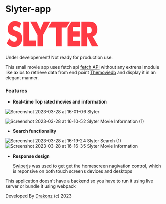 # Slyter-app

![](https://github.com/DrakonZZZ/Slyter-app/blob/main/images/logo-small.png)

Under developement! Not ready for production use.

This small movie app uses fetch api [fetch API](https://developer.mozilla.org/en-US/docs/Web/API/Fetch_API) without any extrenal module like axios 
 to retrieve data from end point [Themoviedb](https://developers.themoviedb.org/) and display it in an elegant manner.
 
 ### Features
  - **Real-time Top rated movies and information**
  
  ![Screenshot 2023-03-28 at 16-01-06 Slyter](https://user-images.githubusercontent.com/124328116/228222400-be5a1b35-d165-4808-baf0-a7ee07276aeb.jpg)

![Screenshot 2023-03-28 at 16-10-52 Slyter Movie Information (1)](https://user-images.githubusercontent.com/124328116/228222983-c6d9a564-afa8-445b-ba81-bf955a151b2b.jpg)
  - **Search functionality**
  
  ![Screenshot 2023-03-28 at 16-19-24 Slyter Search (1)](https://user-images.githubusercontent.com/124328116/228223568-5dbae272-b21e-41b9-a43e-243265b7fdea.jpg)   ![Screenshot 2023-03-28 at 16-16-35 Slyter Movie Information](https://user-images.githubusercontent.com/124328116/228224312-8ebaf1e6-7bb3-4e2e-b5ba-961af260fdcd.jpg)

  - **Response design** 
    
    [Swiperjs](https://swiperjs.com/) was used to get get the homescreen nagivation control, which is reponsive on both touch screens devices and desktops 

This application doesn't have a backend so you have to run it using live server or bundle it using webpack


Developed By [Drakonz](https://github.com/DrakonZZZ) (c) 2023
